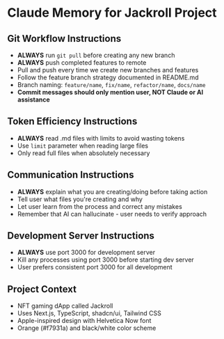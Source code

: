 # Claude Memory for Jackroll Project

## Git Workflow Instructions
- **ALWAYS** run `git pull` before creating any new branch
- **ALWAYS** push completed features to remote
- Pull and push every time we create new branches and features
- Follow the feature branch strategy documented in README.md
- Branch naming: `feature/name`, `fix/name`, `refactor/name`, `docs/name`
- **Commit messages should only mention user, NOT Claude or AI assistance**

## Token Efficiency Instructions
- **ALWAYS** read .md files with limits to avoid wasting tokens
- Use `limit` parameter when reading large files
- Only read full files when absolutely necessary

## Communication Instructions
- **ALWAYS** explain what you are creating/doing before taking action
- Tell user what files you're creating and why
- Let user learn from the process and correct any mistakes
- Remember that AI can hallucinate - user needs to verify approach

## Development Server Instructions
- **ALWAYS** use port 3000 for development server
- Kill any processes using port 3000 before starting dev server
- User prefers consistent port 3000 for all development

## Project Context
- NFT gaming dApp called Jackroll
- Uses Next.js, TypeScript, shadcn/ui, Tailwind CSS
- Apple-inspired design with Helvetica Now font
- Orange (#f7931a) and black/white color scheme